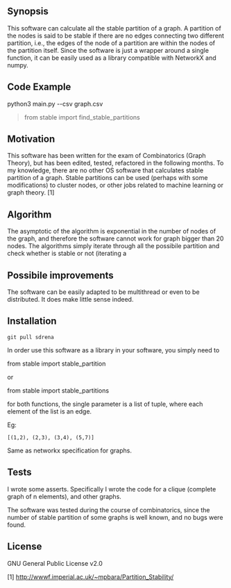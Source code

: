 ## Synopsis

This software can calculate all the stable partition of a graph. A partition 
of the nodes is said to be stable if there are no edges connecting two different partition, i.e., the edges of the node of a partition are within the nodes of the partition itself. 
Since the software is just a wrapper around a single function, it can be 
easily used as a library compatible with NetworkX and numpy.

## Code Example

python3 main.py --csv graph.csv


> from stable import find_stable_partitions
> 

## Motivation

This software has been written for the exam of Combinatorics (Graph Theory), 
but has been edited, tested, refactored in the following months. To my 
knowledge, there are no other OS software that calculates stable partition of
 a graph. Stable partitions can be used (perhaps with some modifications) to 
 cluster nodes, or other jobs related to machine learning or graph theory. [1]

## Algorithm

The asymptotic of the algorithm is exponential in the number of nodes of the 
graph, and therefore the software cannot work for graph bigger than 20 nodes.
The algorithms simply iterate through all the possibile partition and check 
whether is stable or not (iterating a

## Possibile improvements

The software can be easily adapted to be multithread or even to be distributed.
It does make little sense indeed. 

## Installation

`git pull sdrena`

In order use this software as a library in your software, you simply need to 

from stable import stable_partition

or

from stable import stable_partitions

for both functions, the single parameter is a list of tuple, where each 
element of the list is an edge. 

Eg:

` [(1,2), (2,3), (3,4), (5,7)] `

Same as networkx specification for graphs.

## Tests

I wrote some asserts. Specifically I wrote the code for a clique (complete 
graph of n elements), and other graphs.

The software was tested during the course of combinatorics, since the number 
of stable partition of some graphs is well known, and no bugs were found. 

## License

GNU General Public License v2.0



[1] http://wwwf.imperial.ac.uk/~mpbara/Partition_Stability/
